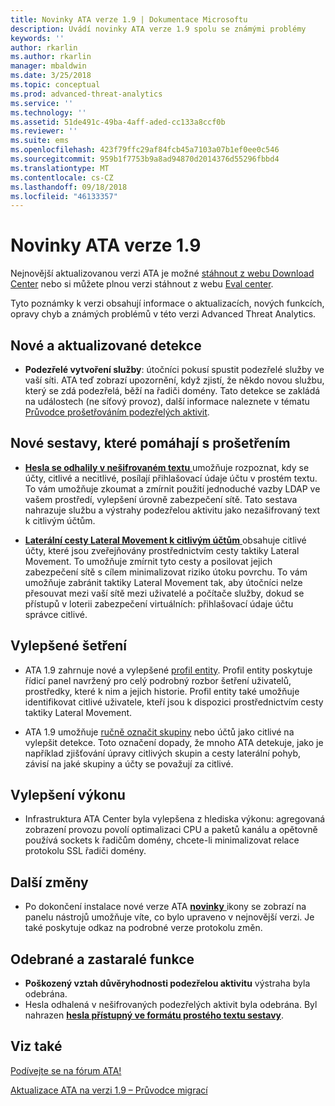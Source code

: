 ```yaml
---
title: Novinky ATA verze 1.9 | Dokumentace Microsoftu
description: Uvádí novinky ATA verze 1.9 spolu se známými problémy
keywords: ''
author: rkarlin
ms.author: rkarlin
manager: mbaldwin
ms.date: 3/25/2018
ms.topic: conceptual
ms.prod: advanced-threat-analytics
ms.service: ''
ms.technology: ''
ms.assetid: 51de491c-49ba-4aff-aded-cc133a8ccf0b
ms.reviewer: ''
ms.suite: ems
ms.openlocfilehash: 423f79ffc29af84fcb45a7103a07b1ef0ee0c546
ms.sourcegitcommit: 959b1f7753b9a8ad94870d2014376d55296fbbd4
ms.translationtype: MT
ms.contentlocale: cs-CZ
ms.lasthandoff: 09/18/2018
ms.locfileid: "46133357"
---
```

# <a name="whats-new-in-ata-version-19"></a>Novinky ATA verze 1.9

Nejnovější aktualizovanou verzi ATA je možné [stáhnout z webu Download Center](https://www.microsoft.com/download/details.aspx?id=56725) nebo si můžete plnou verzi stáhnout z webu [Eval center](http://www.microsoft.com/evalcenter/evaluate-microsoft-advanced-threat-analytics).

Tyto poznámky k verzi obsahují informace o aktualizacích, nových funkcích, opravy chyb a známých problémů v této verzi Advanced Threat Analytics.

## <a name="new--updated-detections"></a>Nové a aktualizované detekce

-  **Podezřelé vytvoření služby**: útočníci pokusí spustit podezřelé služby ve vaší síti. ATA teď zobrazí upozornění, když zjistí, že někdo novou službu, který se zdá podezřelá, běží na řadiči domény. Tato detekce se zakládá na událostech (ne síťový provoz), další informace naleznete v tématu [Průvodce prošetřováním podezřelých aktivit](suspicious-activity-guide.md#suspicious-service-creation).


## <a name="new-reports-to-help-you-investigate"></a>Nové sestavy, které pomáhají s prošetřením 

-   [ **Hesla se odhalily v nešifrovaném textu** ](reports.md) umožňuje rozpoznat, kdy se účty, citlivé a necitlivé, posílají přihlašovací údaje účtu v prostém textu. To vám umožňuje zkoumat a zmírnit použití jednoduché vazby LDAP ve vašem prostředí, vylepšení úrovně zabezpečení sítě. Tato sestava nahrazuje službu a výstrahy podezřelou aktivitu jako nezašifrovaný text k citlivým účtům.

- [ **Laterální cesty Lateral Movement k citlivým účtům** ](reports.md) obsahuje citlivé účty, které jsou zveřejňovány prostřednictvím cesty taktiky Lateral Movement. To umožňuje zmírnit tyto cesty a posilovat jejich zabezpečení sítě s cílem minimalizovat riziko útoku povrchu. To vám umožňuje zabránit taktiky Lateral Movement tak, aby útočníci nelze přesouvat mezi vaší sítě mezi uživatelé a počítače služby, dokud se přístupů v loterii zabezpečení virtuálních: přihlašovací údaje účtu správce citlivé.

## <a name="improved-investigation"></a>Vylepšené šetření

-  ATA 1.9 zahrnuje nové a vylepšené [profil entity](entity-profiles.md). Profil entity poskytuje řídicí panel navržený pro celý podrobný rozbor šetření uživatelů, prostředky, které k nim a jejich historie. Profil entity také umožňuje identifikovat citlivé uživatele, kteří jsou k dispozici prostřednictvím cesty taktiky Lateral Movement. 

-   ATA 1.9 umožňuje [ručně označit skupiny](tag-sensitive-accounts.md) nebo účtů jako citlivé na vylepšit detekce. Toto označení dopady, že mnoho ATA detekuje, jako je například zjišťování úpravy citlivých skupin a cesty laterální pohyb, závisí na jaké skupiny a účty se považují za citlivé.

## <a name="performance-improvements"></a>Vylepšení výkonu

- Infrastruktura ATA Center byla vylepšena z hlediska výkonu: agregovaná zobrazení provozu povolí optimalizaci CPU a paketů kanálu a opětovně používá sockets k řadičům domény, chcete-li minimalizovat relace protokolu SSL řadiči domény.



## <a name="additional-changes"></a>Další změny

- Po dokončení instalace nové verze ATA [ **novinky** ](working-with-ata-console.md) ikony se zobrazí na panelu nástrojů umožňuje víte, co bylo upraveno v nejnovější verzi. Je také poskytuje odkaz na podrobné verze protokolu změn.


## <a name="removed-and-deprecated-features"></a>Odebrané a zastaralé funkce

- **Poškozený vztah důvěryhodnosti podezřelou aktivitu** výstraha byla odebrána.
- Hesla odhalená v nešifrovaných podezřelých aktivit byla odebrána. Byl nahrazen [ **hesla přístupný ve formátu prostého textu sestavy**](reports.md).



## <a name="see-also"></a>Viz také
[Podívejte se na fórum ATA!](https://social.technet.microsoft.com/Forums/security/home?forum=mata)

[Aktualizace ATA na verzi 1.9 – Průvodce migrací](ata-update-1.9-migration-guide.md)

